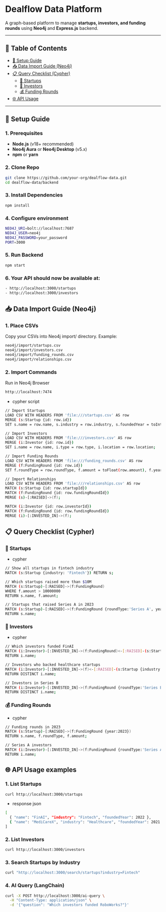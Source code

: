 # Dealflow Data Platform

A graph-based platform to manage **startups, investors, and funding rounds** using **Neo4j** and **Express.js** backend.

---

## 📑 Table of Contents
- [🚀 Setup Guide](#-setup-guide)
- [📥 Data Import Guide (Neo4j)](#-data-import-guide-neo4j)
- [📋 Query Checklist (Cypher)](#-query-checklist-cypher)
  - [🏢 Startups](#-startups)
  - [💼 Investors](#-investors)
  - [💰 Funding Rounds](#-funding-rounds)
- [🌐 API Usage](#-api-usage)

---

## 🚀 Setup Guide

### 1. Prerequisites
- **Node.js** (v18+ recommended)  
- **Neo4j Aura** or **Neo4j Desktop** (v5.x)  
- **npm** or **yarn**

### 2. Clone Repo
```bash
git clone https://github.com/your-org/dealflow-data.git
cd dealflow-data/backend
```
### 3. Install Dependencies
```bash
npm install
```

### 4. Configure environment
```bash
NEO4J_URI=bolt://localhost:7687
NEO4J_USER=neo4j
NEO4J_PASSWORD=your_password
PORT=3000
```
### 5.  Run Backend
```bash
npm start
```

### 6.  Your API should now be available at:
```bash
- http://localhost:3000/startups
- http://localhost:3000/investors
```

## 📥 Data Import Guide (Neo4j)

### 1. Place CSVs

Copy your CSVs into Neo4j import/ directory. Example:
```bash
neo4j/import/startups.csv
neo4j/import/investors.csv
neo4j/import/funding_rounds.csv
neo4j/import/relationships.csv
```

### 2. Import Commands

Run in Neo4j Browser 
```bash
http://localhost:7474
```
- cypher script

```bash
// Import Startups
LOAD CSV WITH HEADERS FROM 'file:///startups.csv' AS row
MERGE (s:Startup {id: row.id})
SET s.name = row.name, s.industry = row.industry, s.foundedYear = toInteger(row.foundedYear);

// Import Investors
LOAD CSV WITH HEADERS FROM 'file:///investors.csv' AS row
MERGE (i:Investor {id: row.id})
SET i.name = row.name, i.type = row.type, i.location = row.location;

// Import Funding Rounds
LOAD CSV WITH HEADERS FROM 'file:///funding_rounds.csv' AS row
MERGE (f:FundingRound {id: row.id})
SET f.roundType = row.roundType, f.amount = toFloat(row.amount), f.year = toInteger(row.year);

// Import Relationships
LOAD CSV WITH HEADERS FROM 'file:///relationships.csv' AS row
MATCH (s:Startup {id: row.startupId})
MATCH (f:FundingRound {id: row.fundingRoundId})
MERGE (s)-[:RAISED]->(f);

MATCH (i:Investor {id: row.investorId})
MATCH (f:FundingRound {id: row.fundingRoundId})
MERGE (i)-[:INVESTED_IN]->(f);
```

## 📋 Query Checklist (Cypher)
### 🏢 Startups
- cypher
```bash
// Show all startups in fintech industry
MATCH (s:Startup {industry: 'Fintech'}) RETURN s;

// Which startups raised more than $10M
MATCH (s:Startup)-[:RAISED]->(f:FundingRound)
WHERE f.amount > 10000000
RETURN s.name, f.amount;

// Startups that raised Series A in 2023
MATCH (s:Startup)-[:RAISED]->(f:FundingRound {roundType:'Series A', year:2023})
RETURN s.name;
```

### 💼 Investors
- cypher
```bash
// Which investors funded FinAI
MATCH (i:Investor)-[:INVESTED_IN]->(f:FundingRound)<-[:RAISED]-(s:Startup {name:'FinAI'})
RETURN i.name;

// Investors who backed healthcare startups
MATCH (i:Investor)-[:INVESTED_IN]->(f)<-[:RAISED]-(s:Startup {industry:'Healthcare'})
RETURN DISTINCT i.name;

// Investors in Series B
MATCH (i:Investor)-[:INVESTED_IN]->(f:FundingRound {roundType:'Series B'})
RETURN DISTINCT i.name;
```
### 💰 Funding Rounds
- cypher
```bash
// Funding rounds in 2023
MATCH (s:Startup)-[:RAISED]->(f:FundingRound {year:2023})
RETURN s.name, f.roundType, f.amount;

// Series A investors
MATCH (i:Investor)-[:INVESTED_IN]->(f:FundingRound {roundType:'Series A'})
RETURN i.name;

```

## 🌐 API Usage examples
### 1. List Startups
```bash
curl http://localhost:3000/startups
```
- response json
```bash
[
  { "name": "FinAI", "industry": "Fintech", "foundedYear": 2022 },
  { "name": "MediCareX", "industry": "Healthcare", "foundedYear": 2021 }
]
```

### 2. List Investors
```bash
curl http://localhost:3000/investors
```

### 3. Search Startups by Industry
```bash
curl "http://localhost:3000/search/startups?industry=Fintech"
```

### 4. AI Query (LangChain)
```bash
curl -X POST http://localhost:3000/ai-query \
  -H "Content-Type: application/json" \
  -d '{"question": "Which investors funded RoboWorks?"}'
```

